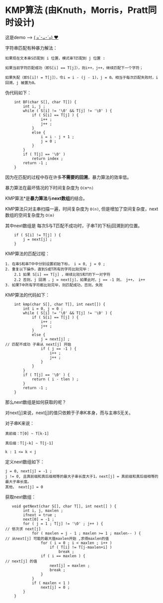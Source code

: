 # KMP算法 (由Knuth，Morris，Pratt同时设计)

这是demo --> [( ๑´･ᴗ･`๑) ❤](https://github.com/yuyilei/Algorithms/blob/master/C%2B%2B/KMP.cpp)

字符串匹配有种暴力解法： 

    如果现在文本串S匹配到 i 位置，模式串T匹配到 j 位置 : 

    如果当前字符匹配成功（即S[i] == T[j]），则i++，j++，继续匹配下一个字符；
    
    如果失配（即S[i]! = T[j]），令i = i - (j - 1)，j = 0。相当于每次匹配失败时，i 回溯，j 被置为0。

伪代码如下： 

```
    int BF(char S[], char T[]) {
        int i, j ; 
        while ( S[i] != '\0' && T[j] != '\0' ) {
            if ( S[i] == T[j] ) {
                i++ ; 
                j++ ; 
            } 
            else {
                i = i - j + 1 ; 
                j = 0 ; 
            }
        } 
        if ( T[j] == '\0' ) 
            return index ; 
        return -1 ; 
    }
```
  

因为在匹配的过程中存在许多**不需要的回溯**，暴力算法的效率低。 

暴力算法在最坏情况的下时间复杂度为 `O(m*n)` 

KMP算法*是**暴力算法**与**next数组**的结合。 

KMP算法只对主串扫描一遍，时间复杂度为 `O(n)`, 但是增加了空间复杂度，next数组的空间复杂度为 `O(m)`

其中next数组是 每次S与T匹配不成功时，子串T的下标j回溯到的位置。 

```
    if ( S[i] != T[j] ) {
        j = next[j] ;  
    }
```

KMP算法的匹配过程： 

    1. 在串S和串T中中分别设置初始下标， i = 0, j = 0 ;
    2. 重复以下操作，直到S或T所有的字符比较完毕：
        2.1 如果 S[i] == T[j] ，继续比较S和T的下一对字符
        2.2 否则，j 回溯 ，j = next[j]，如果此时，j == -1 则， j++， i++ 
    3. 如果T中所有字符都比较完毕，则匹配成功，否则，失败 

KMP算法的代码如下： 

```
    int kmp(char S[], char T[], int next[]) {
        int i = 0, j = 0 ;
        while ( S[i] != '\0' && T[j] != '\0' ) {
            if ( S[i] == T[j] ) {
                i++ ; 
                j++ ; 
            } 
            else {
                j = next[j] ;                                                    // 匹配不成功 子串从 next[j] 开始 
                if ( j == -1 ) {                                                  
                    i++ ; 
                    j++ ; 
                }
            }
        }
        if ( T[j] == '\0' ) {
            return ( i - tlen ) ; 
        }
        return -1 ; 
    }
```

那么next数组是如何获取的呢？

对next[j]来说，next[j]的值只依赖于子串K本身，而与主串S无关。

对子串K来说： 

    真前缀：T[0] ~ T[k-1] 

    真后缀：T[j-k] ~ T[j-1] 

    k : 1 <= k < j 

定义next数组如下： 

    j = 0, next[j] = -1 ;
    j != 0, 且真前缀和真后缀相等的最大子串长度大于1，next[j] = 真前缀和真后缀相等的最大子串长度。 
    其他， next[j] = 0 

获取next数组： 

```
   void getNext(char S[], char T[], int next[] ) {
        int i, j, maxlen ; 
        ifnext = true ; 
        next[0] = -1 ; 
        for ( j = 1 ; T[j] != '\0' ; j++ ) {                                     // 依次求 next[j]
            for ( maxlen = j - 1 ; maxlen >= 1 ; maxlen-- ) {                    // 从next[j] 可能的最大值maxlen开始 ,求得maxlen的值
                for ( i = 0 ; i < maxlen ; i++ ) 
                    if ( T[i] != T[j-maxlen+i] ) 
                        break ; 
                if ( i == maxlen ) {                                              // next[j] 的值                                      
                    next[j] = maxlen ; 
                    break ; 
                }
            }
            if ( maxlen < 1 )                                                     
                next[j] = 0 ; 
        }
    }
```